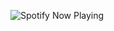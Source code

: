 ![Spotify Now Playing](https://github.com/solotov-val/spotify-github-profile/main/generated/spotify_now_playing.svg)


